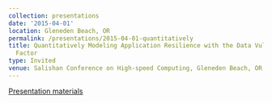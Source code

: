 ```yaml
---
collection: presentations
date: '2015-04-01'
location: Gleneden Beach, OR
permalink: /presentations/2015-04-01-quantitatively
title: Quantitatively Modeling Application Resilience with the Data Vulnerability
  Factor
type: Invited
venue: Salishan Conference on High-speed Computing, Gleneden Beach, OR
---
```


[Presentation materials](http://www.lanl.gov/conferences/salishan/index.php)
